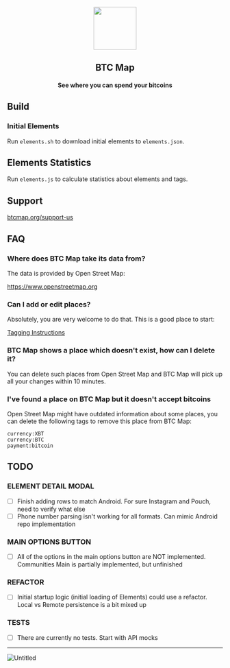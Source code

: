 <p align="center"><img src="https://github.com/bubelov/btcmap-android/blob/master/fastlane/metadata/android/en-US/images/icon.png" width="100"></p> 
<h2 align="center"><b>BTC Map</b></h2>
<h4 align="center">See where you can spend your bitcoins</h4>

## Build

### Initial Elements

Run `elements.sh` to download initial elements to `elements.json`.

## Elements Statistics

Run `elements.js` to calculate statistics about elements and tags.

## Support

[btcmap.org/support-us](https://btcmap.org/support-us)

## FAQ

### Where does BTC Map take its data from?

The data is provided by Open Street Map:

https://www.openstreetmap.org

### Can I add or edit places?

Absolutely, you are very welcome to do that. This is a good place to start: 

[Tagging Instructions](https://github.com/teambtcmap/btcmap-data/wiki/Tagging-Instructions)

### BTC Map shows a place which doesn't exist, how can I delete it?

You can delete such places from Open Street Map and BTC Map will pick up all your changes within 10 minutes.

### I've found a place on BTC Map but it doesn't accept bitcoins

Open Street Map might have outdated information about some places, you can delete the following tags to remove this place from BTC Map:

```
currency:XBT
currency:BTC
payment:bitcoin
```

## TODO

### ELEMENT DETAIL MODAL
- [ ] Finish adding rows to match Android. For sure Instagram and Pouch, need to verify what else
- [ ] Phone number parsing isn't working for all formats. Can mimic Android repo implementation

### MAIN OPTIONS BUTTON
- [ ] All of the options in the main options button are NOT implemented. Communities Main is partially implemented, but unfinished

### REFACTOR
- [ ] Initial startup logic (initial loading of Elements) could use a refactor. Local vs Remote persistence is a bit mixed up

### TESTS
- [ ] There are currently no tests. Start with API mocks

---

![Untitled](https://user-images.githubusercontent.com/85003930/194117128-2f96bafd-2379-407a-a584-6c03396a42cc.png)
